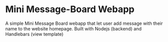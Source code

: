 # Mini Message-Board Webapp
A simple Mini Message Board webapp that let user add message with their name to the website homepage. Built with Nodejs (backend) and Handlebars (view template)
